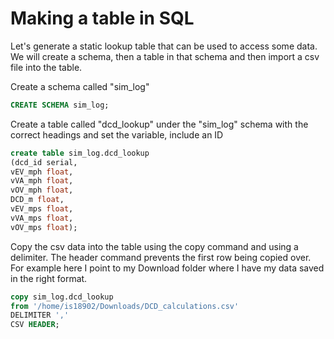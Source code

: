 # Making a table in SQL

Let's generate a static lookup table that can be used to access some data. We will create a schema, then a table in that schema and then import a csv file into the table.

Create a schema called "sim_log"

``` sql
CREATE SCHEMA sim_log;
```

Create a table called "dcd_lookup" under the "sim_log" schema with the correct headings and set the variable, include an ID

``` sql
create table sim_log.dcd_lookup
(dcd_id serial,
vEV_mph float,
vVA_mph float,
vOV_mph float,
DCD_m float,
vEV_mps float,
vVA_mps float,
vOV_mps float);
```

Copy the csv data into the table using the copy command and using a delimiter. The header command prevents the first row being copied over. For example here I point to my Download folder where I have my data saved in the right format.

``` sql
copy sim_log.dcd_lookup
from '/home/is18902/Downloads/DCD_calculations.csv'
DELIMITER ','
CSV HEADER;
```